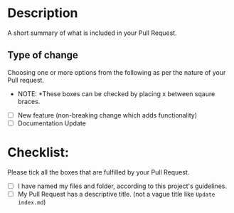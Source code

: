 # Description

A short summary of what is included in your Pull Request.


## Type of change

Choosing one or more options from the following as per the nature of your Pull request.
- NOTE: *These boxes can be checked by placing x between sqaure braces.

- [ ] New feature (non-breaking change which adds functionality)
- [ ] Documentation Update

# Checklist:
Please tick all the boxes that are fulfilled by your Pull Request.

- [ ] I have named my files and folder, according to this project's guidelines.
- [ ] My Pull Request has a descriptive title. (not a vague title like `Update index.md`)
